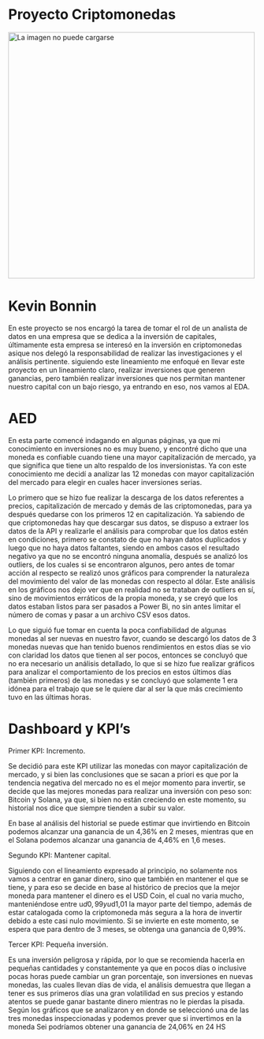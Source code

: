 # Proyecto Criptomonedas
<img src= "https://es.investing.com/academy/wp-content/uploads/sites/4/2022/04/Crypto-Mineria-de-criptomonedas.jpg" alt="La imagen no puede cargarse" width="500" height="500">

# Kevin Bonnin

En este proyecto se nos encargó la tarea de tomar el rol de un analista de datos en una empresa que se dedica a la inversión de capitales, últimamente esta empresa se interesó en la inversión en criptomonedas asique nos delegó la responsabilidad de realizar las investigaciones y el análisis pertinente. siguiendo este lineamiento me enfoqué en llevar este proyecto en un lineamiento claro, realizar inversiones que generen ganancias, pero también realizar inversiones que nos permitan mantener nuestro capital con un bajo riesgo, ya entrando en eso, nos vamos al EDA.

# AED

En esta parte comencé indagando en algunas páginas, ya que mi conocimiento en inversiones no es muy bueno, y encontré dicho que una moneda es confiable cuando tiene una mayor capitalización de mercado, ya que significa que tiene un alto respaldo de los inversionistas. Ya con este conocimiento me decidí a analizar las 12 monedas con mayor capitalización del mercado para elegir en cuales hacer inversiones serias.

Lo primero que se hizo fue realizar la descarga de los datos referentes a precios, capitalización de mercado y demás de las criptomonedas, para ya después quedarse con los primeros 12 en capitalización. Ya sabiendo de que criptomonedas hay que descargar sus datos, se dispuso a extraer los datos de la API y realizarle el análisis para comprobar que los datos estén en condiciones, primero se constato de que no hayan datos duplicados y luego que no haya datos faltantes, siendo en ambos casos el resultado negativo ya que no se encontró ninguna anomalía, después se analizó los outliers, de los cuales si se encontraron algunos, pero antes de tomar acción al respecto se realizó unos gráficos para comprender la naturaleza del movimiento del valor de las monedas con respecto al dólar. Este análisis en los gráficos nos dejo ver que en realidad no se trataban de outliers en sí, sino de movimientos erráticos de la propia moneda, y se creyó que los datos estaban listos para ser pasados a Power Bi, no sin antes limitar el número de comas y pasar a un archivo CSV esos datos.

Lo que siguió fue tomar en cuenta la poca confiabilidad de algunas monedas al ser nuevas en nuestro favor, cuando se descargó los datos de 3 monedas nuevas que han tenido buenos rendimientos en estos días se vio con claridad los datos que tienen al ser pocos, entonces se concluyó que no era necesario un análisis detallado, lo que si se hizo fue realizar gráficos para analizar el comportamiento de los precios en estos últimos días (también primeros) de las monedas y se concluyó que solamente 1 era idónea para el trabajo que se le quiere dar al ser la que más crecimiento tuvo en las últimas horas.

# Dashboard y KPI’s

Primer KPI: Incremento.

Se decidió para este KPI utilizar las monedas con mayor capitalización de mercado, y si bien las conclusiones que se sacan a priori es que por la tendencia negativa del mercado no es el mejor momento para invertir, se decide que las mejores monedas para realizar una inversión con peso son: Bitcoin y Solana, ya que, si bien no están creciendo en este momento, su historial nos dice que siempre tienden a subir su valor.

En base al análisis del historial se puede estimar que invirtiendo en Bitcoin podemos alcanzar una ganancia de un 4,36% en 2 meses, mientras que en el Solana podemos alcanzar una ganancia de 4,46% en 1,6 meses.

Segundo KPI: Mantener capital.

Siguiendo con el lineamiento expresado al principio, no solamente nos vamos a centrar en ganar dinero, sino que también en mantener el que se tiene, y para eso se decide en base al histórico de precios que la mejor moneda para mantener el dinero es el USD Coin, el cual no varia mucho, manteniéndose entre u$d0,99 y u$d1,01 la mayor parte del tiempo, además de estar catalogada como la criptomoneda más segura a la hora de invertir debido a este casi nulo movimiento. Si se invierte en este momento, se espera que para dentro de 3 meses, se obtenga una ganancia de 0,99%.

Tercer KPI: Pequeña inversión.

Es una inversión peligrosa y rápida, por lo que se recomienda hacerla en pequeñas cantidades y constantemente ya que en pocos días o inclusive pocas horas puede cambiar un gran porcentaje, son inversiones en nuevas monedas, las cuales llevan días de vida, el análisis demuestra que llegan a tener es sus primeros días una gran volatilidad en sus precios y estando atentos se puede ganar bastante dinero mientras no le pierdas la pisada. Según los gráficos que se analizaron y en donde se seleccionó una de las tres monedas inspeccionadas y podemos prever que si invertimos en la moneda Sei podríamos obtener una ganancia de 24,06% en 24 HS 
